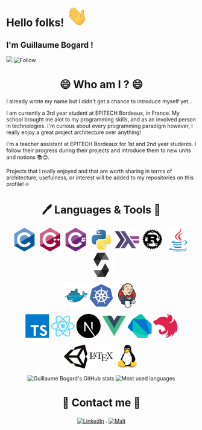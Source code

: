 # Hello folks! <img src="https://raw.githubusercontent.com/guillaumebgd/guillaumebgd/main/assets/gifs/wave.gif" width="56" height="56"/>

## I'm Guillaume Bogard !

![](https://visitor-badge.laobi.icu/badge?page_id=guillaumebgd.guillaumebgd) ![Follow](https://img.shields.io/github/followers/guillaumebgd?label=Follow&style=social)

<h1 align="center">😄 Who am I ? 😄</h1>

I already wrote my name but I didn't get a chance to introduce myself yet...

I am currently a 3rd year student at EPITECH Bordeaux, in France. My school brought me alot to my programming skills, and as an involved person in technologies.
I'm curious about every programming paradigm however, I really enjoy a great project architecture over anything!

I'm a teacher assistant at EPITECH Bordeaux for 1st and 2nd year students. I follow their progress during their projects and introduce them to new units and notions 📚😊.

Projects that I really enjoyed and that are worth sharing in terms of architecture, usefulness, or interest will be added to my repositories on this profile! 🔥

<h1 align="center">🖊️ Languages & Tools 🔨</h1>

<p align="center">
  <img alt="C"          width="64" height="64"
  src="https://raw.githubusercontent.com/guillaumebgd/guillaumebgd/main/assets/icons/c/c-original.svg"
  >
  <img alt="C++"        width="64" height="64"
  src="https://raw.githubusercontent.com/guillaumebgd/guillaumebgd/main/assets/icons/cplusplus/cplusplus-original.svg"
  >
  <img alt="C#"         width="64" height="64"
  src="https://raw.githubusercontent.com/guillaumebgd/guillaumebgd/main/assets/icons/csharp/csharp-original.svg"
  >
  <img alt="Python"     width="64" height="64"
  src="https://raw.githubusercontent.com/guillaumebgd/guillaumebgd/main/assets/icons/python/python-original.svg"
  >
  <img alt="Haskell"    width="64" height="64"
  src="https://raw.githubusercontent.com/guillaumebgd/guillaumebgd/main/assets/icons/haskell/haskell-original.svg"
  >
  <img alt="Rust"       width="64" height="64"
  src="https://raw.githubusercontent.com/guillaumebgd/guillaumebgd/main/assets/icons/rust/rust-plain.svg"
  >
  <img alt="Java"       width="64" height="64"
  src="https://raw.githubusercontent.com/guillaumebgd/guillaumebgd/main/assets/icons/java/java-original.svg"
  >
  <img alt="Solidity"   width="64" height="64"
  src="https://raw.githubusercontent.com/guillaumebgd/guillaumebgd/main/assets/icons/solidity/solidity-original.svg"
  >
</p>

<p align="center">
  <img alt="Docker"     width="64" height="64"
  src="https://raw.githubusercontent.com/guillaumebgd/guillaumebgd/main/assets/icons/docker/docker-original.svg"
  >
  <img alt="Kubernetes" width="64" height="64"
  src="https://raw.githubusercontent.com/guillaumebgd/guillaumebgd/main/assets/icons/kubernetes/kubernetes-plain.svg"
  >
  <img alt="Jenkins"    width="64" height="64"
  src="https://raw.githubusercontent.com/guillaumebgd/guillaumebgd/main/assets/icons/jenkins/jenkins-original.svg"
  >
</p>

<p align="center">
  <img alt="TypeScript" width="64" height="64"
  src="https://raw.githubusercontent.com/guillaumebgd/guillaumebgd/main/assets/icons/typescript/typescript-original.svg"
  >
  <img alt="React"      width="64" height="64"
  src="https://raw.githubusercontent.com/guillaumebgd/guillaumebgd/main/assets/icons/react/react-original.svg"
  >
  <img alt="Next.js"    width="64" height="64"
  src="https://raw.githubusercontent.com/guillaumebgd/guillaumebgd/main/assets/icons/nextjs/nextjs-original.svg"
  >
  <img alt="Vue.js"     width="64" height="64"
  src="https://raw.githubusercontent.com/guillaumebgd/guillaumebgd/main/assets/icons/vuejs/vuejs-original.svg"
  >
  <img alt="Dart"       width="64" height="64"
  src="https://raw.githubusercontent.com/guillaumebgd/guillaumebgd/main/assets/icons/dart/dart-original.svg"
  >
  <img alt="Nest.js"    width="64" height="64"
  src="https://raw.githubusercontent.com/guillaumebgd/guillaumebgd/main/assets/icons/nestjs/nestjs-plain.svg"
  >
</p>

<p align="center">
  <img alt="Unity"      width="64" height="64"
  src="https://raw.githubusercontent.com/guillaumebgd/guillaumebgd/main/assets/icons/unity/unity-original.svg"
  >
  <img alt="LaTeX"      width="64" height="64"
  src="https://raw.githubusercontent.com/guillaumebgd/guillaumebgd/main/assets/icons/latex/latex-original.svg"
  >
  <img alt="Linux"      width="64" height="64"
  src="https://raw.githubusercontent.com/guillaumebgd/guillaumebgd/main/assets/icons/linux/linux-original.svg"
  >
</p>

<p align="center">
  <img alt="Guillaume Bogard's GitHub stats" src="https://github-readme-stats.vercel.app/api?username=guillaumebgd&count_private=true&show_icons=true&theme=dracula&title_color=aa80ff&text_color=ccb3ff"> <img alt="Most used languages" src="https://github-readme-stats.vercel.app/api/top-langs/?username=guillaumebgd&layout=compact&theme=dracula&title_color=aa80ff&text_color=ccb3ff">
</p>

<h1 align="center">💬 Contact me 💬</h1>

<p align="center">
  <a href="https://www.linkedin.com/in/guillaumebogardcoquard" target="_blank" rel="noopener noreferrer">
    <img src="https://cdn-icons-png.flaticon.com/512/174/174857.png" alt="LinkedIn" height="64" style="vertical-align:top; margin:4px">
  </a>
  <a href="https://www.malt.fr/profile/guillaumebogard2" target="_blank" rel="noopener noreferrer">
    <img src="https://lh3.googleusercontent.com/q5SsBlDIb3lq4x9lJ3tHbLrq4Xs5yMZ3F8EnBkIb4-EGEtljPNLaxDUq6nYBrtjeb3aRPXU4iIMrhm0tbVA" alt="Malt" height="64" style="vertical-align:top; margin:4px">
  </a>
</p>
